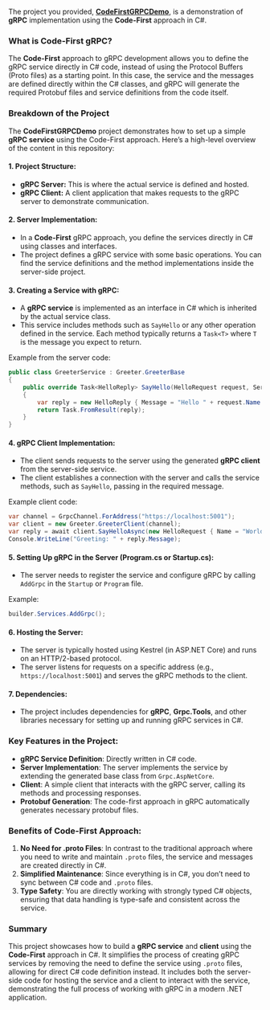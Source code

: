 The project you provided, **[CodeFirstGRPCDemo](https://github.com/Abdullah-Jebiro/CodeFirstGRPCDemo)**, is a demonstration of **gRPC** implementation using the **Code-First** approach in C#.

### What is Code-First gRPC?

The **Code-First** approach to gRPC development allows you to define the gRPC service directly in C# code, instead of using the Protocol Buffers (Proto files) as a starting point. In this case, the service and the messages are defined directly within the C# classes, and gRPC will generate the required Protobuf files and service definitions from the code itself.

### Breakdown of the Project

The **CodeFirstGRPCDemo** project demonstrates how to set up a simple **gRPC service** using the Code-First approach. Here’s a high-level overview of the content in this repository:

#### 1. **Project Structure:**
   - **gRPC Server:** This is where the actual service is defined and hosted.
   - **gRPC Client:** A client application that makes requests to the gRPC server to demonstrate communication.

#### 2. **Server Implementation:**
   - In a **Code-First** gRPC approach, you define the services directly in C# using classes and interfaces.
   - The project defines a gRPC service with some basic operations. You can find the service definitions and the method implementations inside the server-side project.

#### 3. **Creating a Service with gRPC:**
   - A **gRPC service** is implemented as an interface in C# which is inherited by the actual service class.
   - This service includes methods such as `SayHello` or any other operation defined in the service. Each method typically returns a `Task<T>` where `T` is the message you expect to return.

   Example from the server code:
   ```csharp
   public class GreeterService : Greeter.GreeterBase
   {
       public override Task<HelloReply> SayHello(HelloRequest request, ServerCallContext context)
       {
           var reply = new HelloReply { Message = "Hello " + request.Name };
           return Task.FromResult(reply);
       }
   }
   ```

#### 4. **gRPC Client Implementation:**
   - The client sends requests to the server using the generated **gRPC client** from the server-side service.
   - The client establishes a connection with the server and calls the service methods, such as `SayHello`, passing in the required message.

   Example client code:
   ```csharp
   var channel = GrpcChannel.ForAddress("https://localhost:5001");
   var client = new Greeter.GreeterClient(channel);
   var reply = await client.SayHelloAsync(new HelloRequest { Name = "World" });
   Console.WriteLine("Greeting: " + reply.Message);
   ```

#### 5. **Setting Up gRPC in the Server (Program.cs or Startup.cs):**
   - The server needs to register the service and configure gRPC by calling `AddGrpc` in the `Startup` or `Program` file.
   
   Example:
   ```csharp
   builder.Services.AddGrpc();
   ```

#### 6. **Hosting the Server:**
   - The server is typically hosted using Kestrel (in ASP.NET Core) and runs on an HTTP/2-based protocol.
   - The server listens for requests on a specific address (e.g., `https://localhost:5001`) and serves the gRPC methods to the client.

#### 7. **Dependencies:**
   - The project includes dependencies for **gRPC**, **Grpc.Tools**, and other libraries necessary for setting up and running gRPC services in C#.

### Key Features in the Project:

- **gRPC Service Definition**: Directly written in C# code.
- **Server Implementation**: The server implements the service by extending the generated base class from `Grpc.AspNetCore`.
- **Client**: A simple client that interacts with the gRPC server, calling its methods and processing responses.
- **Protobuf Generation**: The code-first approach in gRPC automatically generates necessary protobuf files.

### Benefits of Code-First Approach:
1. **No Need for .proto Files**: In contrast to the traditional approach where you need to write and maintain `.proto` files, the service and messages are created directly in C#.
2. **Simplified Maintenance**: Since everything is in C#, you don’t need to sync between C# code and `.proto` files.
3. **Type Safety**: You are directly working with strongly typed C# objects, ensuring that data handling is type-safe and consistent across the service.

### Summary

This project showcases how to build a **gRPC service** and **client** using the **Code-First** approach in C#. It simplifies the process of creating gRPC services by removing the need to define the service using `.proto` files, allowing for direct C# code definition instead. It includes both the server-side code for hosting the service and a client to interact with the service, demonstrating the full process of working with gRPC in a modern .NET application.
